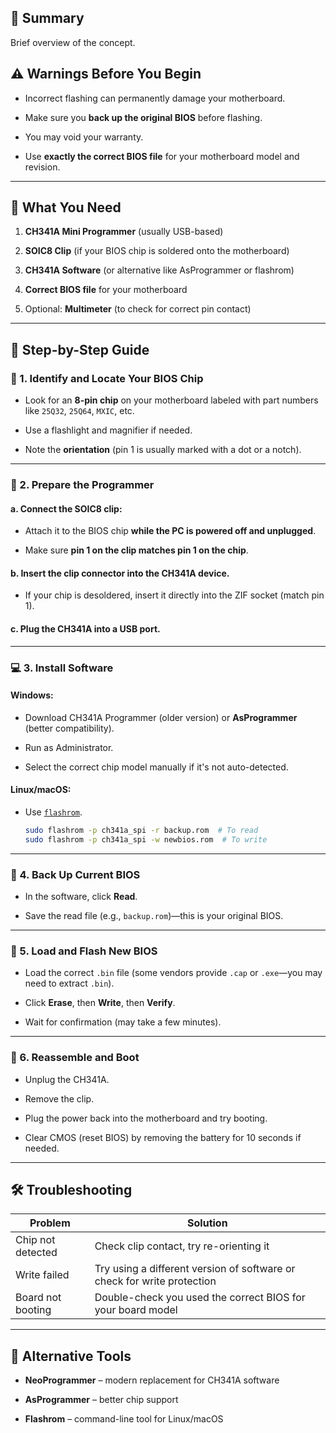 ## 📌 Summary
Brief overview of the concept.

## ⚠️ Warnings Before You Begin

- Incorrect flashing can permanently damage your motherboard.
    
- Make sure you **back up the original BIOS** before flashing.
    
- You may void your warranty.
    
- Use **exactly the correct BIOS file** for your motherboard model and revision.
    

---

## 🧰 What You Need

1. **CH341A Mini Programmer** (usually USB-based)
    
2. **SOIC8 Clip** (if your BIOS chip is soldered onto the motherboard)
    
3. **CH341A Software** (or alternative like AsProgrammer or flashrom)
    
4. **Correct BIOS file** for your motherboard
    
5. Optional: **Multimeter** (to check for correct pin contact)
    

---

## 🧭 Step-by-Step Guide

### 🔌 1. Identify and Locate Your BIOS Chip

- Look for an **8-pin chip** on your motherboard labeled with part numbers like `25Q32`, `25Q64`, `MXIC`, etc.
    
- Use a flashlight and magnifier if needed.
    
- Note the **orientation** (pin 1 is usually marked with a dot or a notch).
    

---

### 🔄 2. Prepare the Programmer

#### a. Connect the SOIC8 clip:

- Attach it to the BIOS chip **while the PC is powered off and unplugged**.
    
- Make sure **pin 1 on the clip matches pin 1 on the chip**.
    

#### b. Insert the clip connector into the CH341A device.

- If your chip is desoldered, insert it directly into the ZIF socket (match pin 1).
    

#### c. Plug the CH341A into a USB port.

---

### 💻 3. Install Software

#### Windows:

- Download CH341A Programmer (older version) or **AsProgrammer** (better compatibility).
    
- Run as Administrator.
    
- Select the correct chip model manually if it's not auto-detected.
    

#### Linux/macOS:

- Use [`flashrom`](https://flashrom.org/Flashrom).
    
    ```bash
    sudo flashrom -p ch341a_spi -r backup.rom  # To read
    sudo flashrom -p ch341a_spi -w newbios.rom  # To write
    ```
    

---

### 🧪 4. Back Up Current BIOS

- In the software, click **Read**.
    
- Save the read file (e.g., `backup.rom`)—this is your original BIOS.
    

---

### 💾 5. Load and Flash New BIOS

- Load the correct `.bin` file (some vendors provide `.cap` or `.exe`—you may need to extract `.bin`).
    
- Click **Erase**, then **Write**, then **Verify**.
    
- Wait for confirmation (may take a few minutes).
    

---

### 🔌 6. Reassemble and Boot

- Unplug the CH341A.
    
- Remove the clip.
    
- Plug the power back into the motherboard and try booting.
    
- Clear CMOS (reset BIOS) by removing the battery for 10 seconds if needed.
    

---

## 🛠️ Troubleshooting

|Problem|Solution|
|---|---|
|Chip not detected|Check clip contact, try re-orienting it|
|Write failed|Try using a different version of software or check for write protection|
|Board not booting|Double-check you used the correct BIOS for your board model|

---

## 🔄 Alternative Tools

- **NeoProgrammer** – modern replacement for CH341A software
    
- **AsProgrammer** – better chip support
    
- **Flashrom** – command-line tool for Linux/macOS
    
